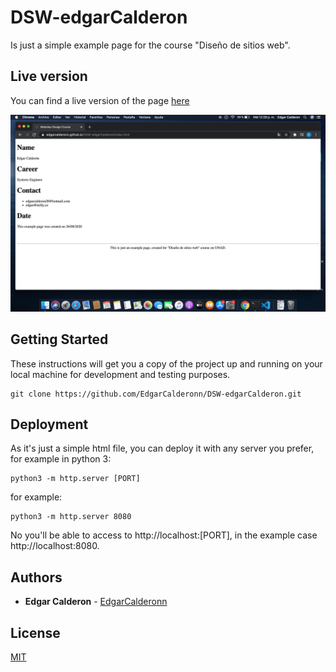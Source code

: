 # DSW-edgarCalderon

Is just a simple example page for the course "Diseño de sitios web".

## Live version
You can find a live version of the page [here](https://edgarcalderonn.github.io/DSW-edgarCalderon/index.html)

![screenshot](screenshot.png)

## Getting Started

These instructions will get you a copy of the project up and running on your local machine for development and testing purposes.

```
git clone https://github.com/EdgarCalderonn/DSW-edgarCalderon.git
```

## Deployment
As it's just a simple html file, you can deploy it with any server you prefer, for example in python 3:

```
python3 -m http.server [PORT]
```

for example:
```
python3 -m http.server 8080
```

No you'll be able to access to http://localhost:[PORT], in the example case http://localhost:8080.




## Authors

* **Edgar Calderon** - [EdgarCalderonn](https://github.com/edgarcalderonn)

## License

[MIT](https://choosealicense.com/licenses/mit/)


